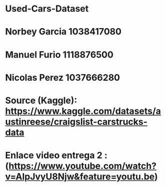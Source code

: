 # Used-Cars-Dataset
# Norbey Garcia 1038417080
# Manuel Furio 1118876500
# Nicolas Perez 1037666280
# Source (Kaggle): https://www.kaggle.com/datasets/austinreese/craigslist-carstrucks-data
# Enlace video entrega 2 : (https://www.youtube.com/watch?v=AlpJvyU8Njw&feature=youtu.be)
